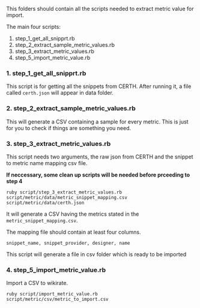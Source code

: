 <!--
SPDX-FileCopyrightText: 2014 2014 Laureen van Breen, <laureen@wikirate.org> et al.

SPDX-License-Identifier: GPL-3.0-or-later
-->

This folders should contain all the scripts needed to extract metric value for import.

The main four scripts:

1. step_1_get_all_snipprt.rb
2. step_2_extract_sample_metric_values.rb
3. step_3_extract_metric_values.rb
4. step_5_import_metric_value.rb

### 1. step_1_get_all_snipprt.rb
This script is for getting all the snippets from CERTH. After running it, a file called `certh.json` will appear in data folder.

### 2. step_2_extract_sample_metric_values.rb
This will generate a CSV containing a sample for every metric. This is just for you to check if things are something you need.

### 3. step_3_extract_metric_values.rb
This script needs two arguments, the raw json from CERTH and the snippet to metric name mapping csv file.

**If neccessary, some clean up scripts will be needed before prceeding to step 4**

```shell 
ruby script/step_3_extract_metric_values.rb script/metric/data/metric_snippet_mapping.csv script/metric/data/certh.json
```
It will generate a CSV having the metrics stated in the `metric_snippet_mapping.csv`.

The mapping file should contain at least four columns.
```
snippet_name, snippet_provider, designer, name
```
This script will generate a file in csv folder which is ready to be imported

### 4. step_5_import_metric_value.rb
Import a CSV to wikirate.

```shell
ruby script/import_metric_value.rb script/metric/csv/metric_to_import.csv
```